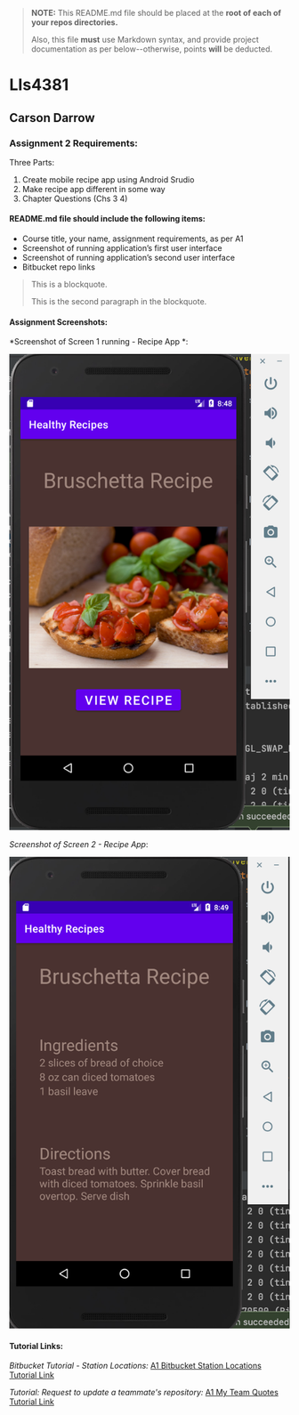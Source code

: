 > **NOTE:** This README.md file should be placed at the **root of each of your repos directories.**
>
>Also, this file **must** use Markdown syntax, and provide project documentation as per below--otherwise, points **will** be deducted.
>

# LIs4381

## Carson Darrow

### Assignment 2 Requirements:

Three Parts:

1. Create mobile recipe app using Android Srudio
2. Make recipe app different in some way
3. Chapter Questions (Chs 3 4)

#### README.md file should include the following items:

* Course title, your name, assignment requirements, as per A1
* Screenshot of running application’s first user interface
* Screenshot of running application’s second user interface
* Bitbucket repo links

> This is a blockquote.
> 
> This is the second paragraph in the blockquote.
>


#### Assignment Screenshots:

*Screenshot of Screen 1 running - Recipe App *:

![Screen 1 Screenshot](img/screen_1.png)

*Screenshot of Screen 2 - Recipe App*:

![Android Studio Installation Screenshot](img/screen_2.png)


#### Tutorial Links:

*Bitbucket Tutorial - Station Locations:*
[A1 Bitbucket Station Locations Tutorial Link](https://bitbucket.org/cbd19a/bitbucketstationlocations/ "Bitbucket Station Locations")

*Tutorial: Request to update a teammate's repository:*
[A1 My Team Quotes Tutorial Link](https://bitbucket.org/username/myteamquotes/ "My Team Quotes Tutorial")